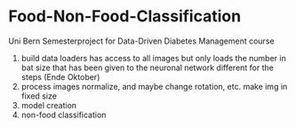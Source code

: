 # Food-Non-Food-Classification
Uni Bern Semesterproject for Data-Driven Diabetes Management course

1) build data loaders
has access to all images but only loads the number in bat size that has been given to the neuronal network
different for the steps (Ende Oktober)
2) process images
normalize, and maybe change rotation, etc. make img in fixed size
3) model creation
4) non-food classification
